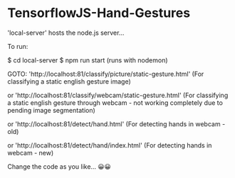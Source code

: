 # TensorflowJS-Hand-Gestures
'local-server' hosts the node.js server... 

To run:

$ cd local-server
$ npm run start (runs with nodemon)

GOTO:
   'http://localhost:81/classify/picture/static-gesture.html' (For classifying a static english gesture image)
   
or 'http://localhost:81/classify/webcam/static-gesture.html' (For classifying a static english gesture through webcam - not working completely due to pending image segmentation)

or 'http://localhost:81/detect/hand.html' (For detecting hands in webcam - old)

or 'http://localhost:81/detect/hand/index.html' (For detecting hands in webcam - new)

Change the code as you like... 😀😀
